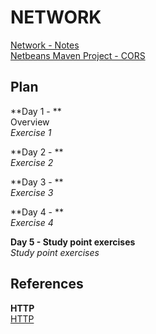 # NETWORK

<a href="Network-Notes.pdf" target="_blank">Network - Notes</a><br>
<a href="" target="_blank">Netbeans Maven Project - CORS</a><br>

## Plan

**Day 1 - **<br>
Overview<br>
*Exercise 1*<br>

**Day 2 - **<br>
*Exercise 2*<br>

**Day 3 - **<br>
*Exercise 3*<br>

**Day 4 - **<br>
*Exercise 4*<br>

**Day 5 - Study point exercises**<br>
*Study point exercises*

## References

**HTTP**<br>
<a href="" target="_blank">HTTP</a><br>
